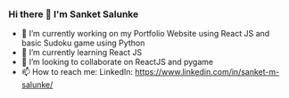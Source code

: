 ### Hi there 👋 I'm Sanket Salunke

- 🔭 I’m currently working on my Portfolio Website using React JS and basic Sudoku game using Python 
- 🌱 I’m currently learning React JS
- 👯 I’m looking to collaborate on ReactJS and pygame
- 📫 How to reach me: LinkedIn: https://www.linkedin.com/in/sanket-m-salunke/

